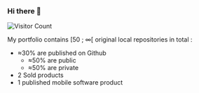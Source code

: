### Hi there 👋
![Visitor Count](https://profile-counter.glitch.me/sayfessyd/count.svg)

My portfolio contains [50 ; ∞[ original local repositories in total :
- ≈30% are published on Github
  - ≈50% are public
  - ≈50% are private
- 2 Sold products
- 1 published mobile software product
